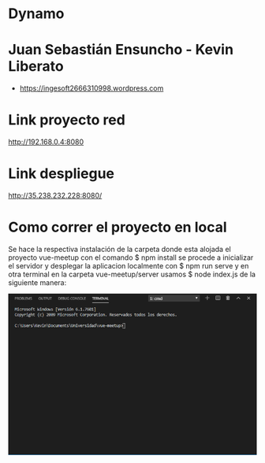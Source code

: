 # Dynamo
# Juan Sebastián Ensuncho - Kevin Liberato
- https://ingesoft2666310998.wordpress.com
# Link proyecto red
http://192.168.0.4:8080
# Link despliegue
http://35.238.232.228:8080/

# Como correr el proyecto en local
Se hace la respectiva instalación de la carpeta donde esta alojada el proyecto vue-meetup con el comando $ npm install
se procede a inicializar el servidor y desplegar la aplicacion localmente con $ npm run serve 
y en otra terminal en la carpeta vue-meetup/server usamos $ node index.js de la siguiente manera:

![](run_project.gif)

